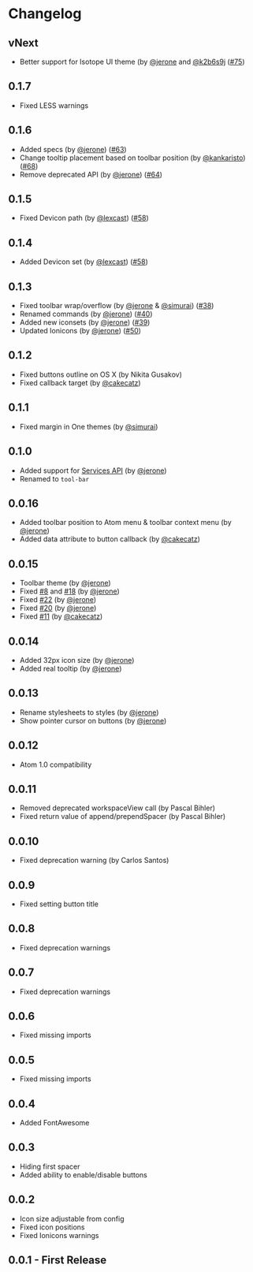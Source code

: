 # Changelog

## vNext
* Better support for Isotope UI theme  (by [@jerone](https://github.com/jerone) and [@k2b6s9j](https://github.com/k2b6s9j) ([#75](https://github.com/suda/tool-bar/issues/75))

## 0.1.7
* Fixed LESS warnings

## 0.1.6
* Added specs (by [@jerone](https://github.com/jerone)) ([#63](https://github.com/suda/tool-bar/pull/63))
* Change tooltip placement based on toolbar position (by [@kankaristo](https://github.com/kankaristo)) ([#68](https://github.com/suda/tool-bar/issues/68))
* Remove deprecated API (by [@jerone](https://github.com/jerone)) ([#64](https://github.com/suda/tool-bar/pull/64))

## 0.1.5
* Fixed Devicon path (by [@lexcast](https://github.com/lexcast)) ([#58](https://github.com/suda/tool-bar/issues/58))

## 0.1.4
* Added Devicon set (by [@lexcast](https://github.com/lexcast)) ([#58](https://github.com/suda/tool-bar/issues/58))

## 0.1.3
* Fixed toolbar wrap/overflow (by [@jerone](https://github.com/jerone) & [@simurai](https://github.com/simurai)) ([#38](https://github.com/suda/tool-bar/issues/38))
* Renamed commands (by [@jerone](https://github.com/jerone)) ([#40](https://github.com/suda/tool-bar/issues/40))
* Added new iconsets (by [@jerone](https://github.com/jerone)) ([#39](https://github.com/suda/tool-bar/issues/39))
* Updated Ionicons (by [@jerone](https://github.com/jerone)) ([#50](https://github.com/suda/tool-bar/issues/50))

## 0.1.2
* Fixed buttons outline on OS X (by Nikita Gusakov)
* Fixed callback target (by [@cakecatz](https://github.com/cakecatz))

## 0.1.1
* Fixed margin in One themes (by [@simurai](https://github.com/simurai))

## 0.1.0
* Added support for [Services API](https://atom.io/docs/latest/behind-atom-interacting-with-packages-via-services) (by [@jerone](https://github.com/jerone))
* Renamed to `tool-bar`

## 0.0.16
* Added toolbar position to Atom menu & toolbar context menu (by [@jerone](https://github.com/jerone))
* Added data attribute to button callback (by [@cakecatz](https://github.com/cakecatz))

## 0.0.15
* Toolbar theme (by [@jerone](https://github.com/jerone))
* Fixed [#8](https://github.com/suda/tool-bar/issues/8) and [#18](https://github.com/suda/tool-bar/issues/18) (by [@jerone](https://github.com/jerone))
* Fixed [#22](https://github.com/suda/tool-bar/issues/22) (by [@jerone](https://github.com/jerone))
* Fixed [#20](https://github.com/suda/tool-bar/issues/20) (by [@jerone](https://github.com/jerone))
* Fixed [#11](https://github.com/suda/tool-bar/issues/11) (by [@cakecatz](https://github.com/cakecatz))

## 0.0.14
* Added 32px icon size (by [@jerone](https://github.com/jerone))
* Added real tooltip (by [@jerone](https://github.com/jerone))

## 0.0.13
* Rename stylesheets to styles (by [@jerone](https://github.com/jerone))
* Show pointer cursor on buttons (by [@jerone](https://github.com/jerone))

## 0.0.12
* Atom 1.0 compatibility

## 0.0.11
* Removed deprecated workspaceView call (by Pascal Bihler)
* Fixed return value of append/prependSpacer (by Pascal Bihler)

## 0.0.10
* Fixed deprecation warning (by Carlos Santos)

## 0.0.9
* Fixed setting button title

## 0.0.8
* Fixed deprecation warnings

## 0.0.7
* Fixed deprecation warnings

## 0.0.6
* Fixed missing imports

## 0.0.5
* Fixed missing imports

## 0.0.4
* Added FontAwesome

## 0.0.3
* Hiding first spacer
* Added ability to enable/disable buttons

## 0.0.2
* Icon size adjustable from config
* Fixed icon positions
* Fixed Ionicons warnings

## 0.0.1 - First Release
